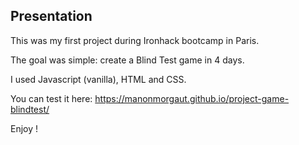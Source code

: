 ## Presentation
This was my first project during Ironhack bootcamp in Paris.

The goal was simple: create a Blind Test game in 4 days.

I used Javascript (vanilla), HTML and CSS.

You can test it here: https://manonmorgaut.github.io/project-game-blindtest/ 

Enjoy !
